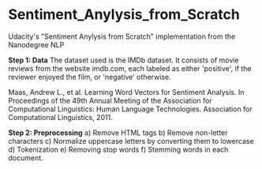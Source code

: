 # Sentiment_Anylysis_from_Scratch
Udacity's "Sentiment Anylysis from Scratch" implementation from the Nanodegree NLP

__Step 1: Data__
The dataset used is the IMDb dataset. It consists of movie reviews from the website imdb.com, each labeled as either 'positive', if the reviewer enjoyed the film, or 'negative' otherwise.

Maas, Andrew L., et al. Learning Word Vectors for Sentiment Analysis. In Proceedings of the 49th Annual Meeting of the Association for Computational Linguistics: Human Language Technologies. Association for Computational Linguistics, 2011.

__Step 2: Preprocessing__
a) Remove HTML tags
b) Remove non-letter characters
c) Normalize uppercase letters by converting them to lowercase
d) Tokenization
e) Removing stop words
f) Stemming words in each document.
